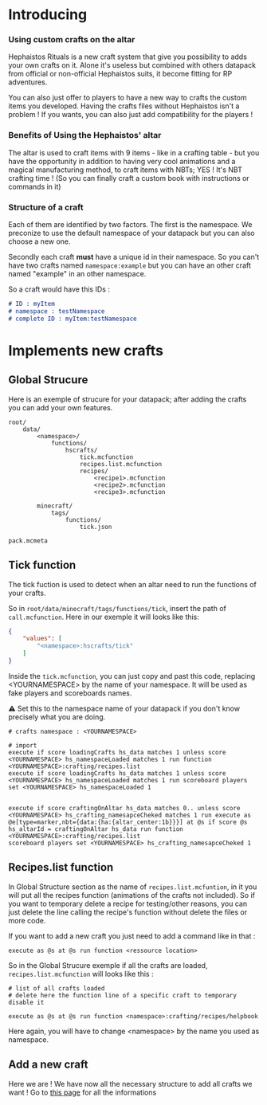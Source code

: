 # Introducing
### Using custom crafts on the altar
Hephaistos Rituals is a new craft system that give you possibility to adds your own crafts on it. Alone it's useless but combined with others datapack from official or non-official Hephaistos suits, it become fitting for RP adventures.

You can also just offer to players to have a new way to crafts the custom items you developed. Having the crafts files without Hephaistos isn't a problem ! If you wants, you can also just add compatibility for the players !

### Benefits of Using the Hephaistos' altar
The altar is used to craft items with 9 items - like in a crafting table - but you have the opportunity in addition to having very cool animations and a magical manufacturing method, to craft items with NBTs; YES ! It's NBT crafting time ! (So you can finally craft a custom book with instructions or commands in it)

### Structure of a craft
Each of them are identified by two factors. The first is the namespace. We preconize to use the default namespace of your datapack but you can also choose a new one.

Secondly each craft **must** have a unique id in their namespace. So you can't have two crafts named `namespace:example` but you can have an other craft named "example" in an other namespace.

So a craft would have this IDs :
```md
# ID : myItem
# namespace : testNamespace
# complete ID : myItem:testNamespace
```



# Implements new crafts
## Global Strucure
Here is an exemple of strucure for your datapack; after adding the crafts you can add your own features.
```
root/
    data/
        <namespace>/
            functions/
                hscrafts/
                    tick.mcfunction
                    recipes.list.mcfunction
                    recipes/
                        <recipe1>.mcfunction
                        <recipe2>.mcfunction
                        <recipe3>.mcfunction
        
        minecraft/
            tags/
                functions/
                    tick.json

pack.mcmeta
```

## Tick function
The tick fuction is used to detect when an altar need to run the functions of your crafts.

So in `root/data/minecraft/tags/functions/tick`, insert the path of `call.mcfunction`. Here in our exemple it will looks like this:
```json
{
    "values": [
        "<namespace>:hscrafts/tick"
    ]
}
```

Inside the `tick.mcfunction`, you can just copy and past this code, replacing \<YOURNAMESPACE> by the name of your namespace. It will be used as fake players and scoreboards names.

⚠ Set this to the namespace name of your datapack if you don't know precisely what you are doing.

```mcfunction
# crafts namespace : <YOURNAMESPACE>

# import
execute if score loadingCrafts hs_data matches 1 unless score <YOURNAMESPACE> hs_namespaceLoaded matches 1 run function <YOURNAMESPACE>:crafting/recipes.list
execute if score loadingCrafts hs_data matches 1 unless score <YOURNAMESPACE> hs_namespaceLoaded matches 1 run scoreboard players set <YOURNAMESPACE> hs_namespaceLoaded 1


execute if score craftingOnAltar hs_data matches 0.. unless score <YOURNAMESPACE> hs_crafting_namesapceCheked matches 1 run execute as @e[type=marker,nbt={data:{ha:{altar_center:1b}}}] at @s if score @s hs_altarId = craftingOnAltar hs_data run function <YOURNAMESPACE>:crafting/recipes.list
scoreboard players set <YOURNAMESPACE> hs_crafting_namesapceCheked 1
```

## Recipes.list function

In Global Structure section as the name of `recipes.list.mcfuntion`, in it you will put all the recipes function (animations of the crafts not included).
So if you want to temporary delete a recipe for testing/other reasons, you can just delete the line calling the recipe's function without delete the files or more code.


If you want to add a new craft you just need to add a command like in that :
```mcfunction
execute as @s at @s run function <ressource location>
```

So in the Global Strucure exemple if all the crafts are loaded, `recipes.list.mcfunction` will looks like this :

```mcfunction
# list of all crafts loaded
# delete here the function line of a specific craft to temporary disable it

execute as @s at @s run function <namespace>:crafting/recipes/helpbook
```

Here again, you will have to change \<namespace> by the name you used as namespace.


## Add a new craft

Here we are ! We have now all the necessary structure to add all crafts we want !
Go to [this page](https://github.com/Neylz/Hephaistos-Rituals/blob/main/data/hephaistos/functions/libs/APIcraft.md) for all the informations
